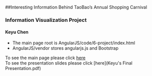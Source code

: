 ##Interesting Information Behind TaoBao’s Annual Shopping Carnival
### Information Visualization Project
#### Keyu Chen
         
- The main page root is AngularJS/code/6-project/index.html         
- AngularJS/vendor stores angularjs.js and Bootstrap     
     
To see the main page please click [here](AngularJS/code/6-Project)               
To see the presentation slides please click [here](Keyu's Final Presentation.pdf)

